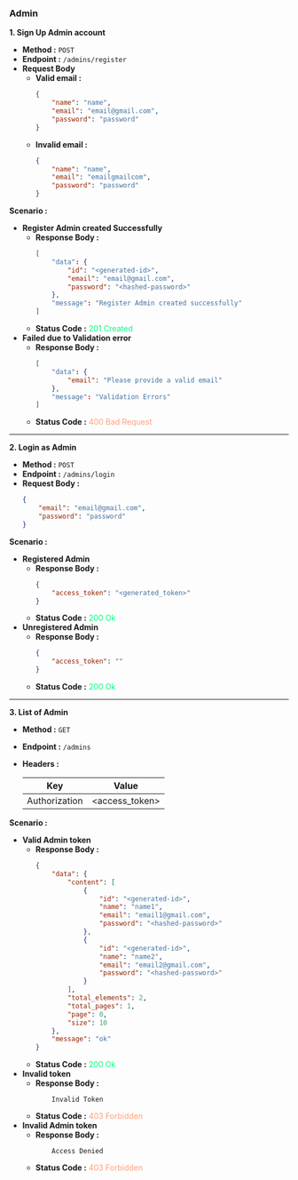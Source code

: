 
### Admin
**1. Sign Up Admin account**
- **Method :** `POST`
- **Endpoint :** `/admins/register`
- **Request Body**
  - **Valid email :**
      ```json
      {
          "name": "name",
          "email": "email@gmail.com",
          "password": "password"
      }
      ```
  - **Invalid email :**
      ```json
      {
          "name": "name",
          "email": "emailgmailcom",
          "password": "password"
      }  
      ```
**Scenario :**
  - **Register Admin created Successfully**
    - **Response Body :**
        ```json
        [
            "data": {
                "id": "<generated-id>",
                "email": "email@gmail.com",
                "password": "<hashed-password>"
            },
            "message": "Register Admin created successfully"
        ]
        ```
    - **Status Code :**
    <span style="color: springgreen">201 Created</span>
  - **Failed due to Validation error**
    - **Response Body :**
        ```json
        [
            "data": {
                "email": "Please provide a valid email"
            },
            "message": "Validation Errors"
        ]
        ```
    - **Status Code :** 
    <span style="color: lightsalmon">400 Bad Request</span> 
****
**2. Login as Admin**
- **Method :** `POST`
- **Endpoint :** `/admins/login`
- **Request Body :**
    ```json
    {
        "email": "email@gmail.com",
        "password": "password"
    }
    ```
**Scenario :**
- **Registered Admin**
    - **Response Body :**
        ```json
        {
            "access_token": "<generated_token>"
        }
        ```
    - **Status Code :**
      <span style="color: springgreen">200 Ok</span>
- **Unregistered Admin**
    - **Response Body :**
        ```json
        {
            "access_token": ""
        }
        ```
    - **Status Code :**
      <span style="color: springgreen">200 Ok</span>
****
**3. List of Admin**
- **Method :** `GET`
- **Endpoint :** `/admins`
- **Headers :**
  
  | Key           | Value          |
  |---------------|----------------|
  | Authorization | <access_token> |

**Scenario :**
- **Valid Admin token**
  - **Response Body :**
    ```json
    {
        "data": {
            "content": [
                {
                    "id": "<generated-id>",
                    "name": "name1",
                    "email": "email1@gmail.com",
                    "password": "<hashed-password>"
                },
                {
                    "id": "<generated-id>",
                    "name": "name2",
                    "email": "email2@gmail.com",
                    "password": "<hashed-password>"
                }
            ],
            "total_elements": 2,
            "total_pages": 1,
            "page": 0,
            "size": 10
        },
        "message": "ok"
    }
    ```
  - **Status Code :**
    <span style="color: springgreen">200 Ok</span>
- **Invalid token**
  - **Response Body :**
    ```text
        Invalid Token
    ```
  - **Status Code :**
    <span style="color: lightsalmon">403 Forbidden</span>
- **Invalid Admin token**
    - **Response Body :**
      ```text
          Access Denied
      ```
    - **Status Code :**
      <span style="color: lightsalmon">403 Forbidden</span>  